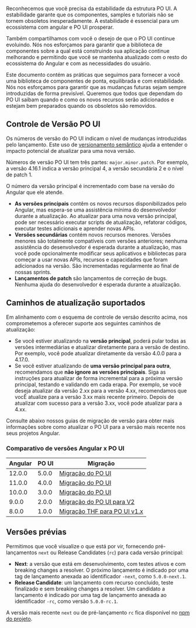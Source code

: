 [comment]: # (@label Releases)
[comment]: # (@link guides/releases)

Reconhecemos que você precisa da estabilidade da estrutura PO UI. A estabilidade garante que os componentes, samples e tutoriais não se tornem obsoletos inesperadamente. A estabilidade é essencial para um ecossistema com angular e PO UI prosperar.

Também compartilhamos com você o desejo de que o PO UI continue evoluindo. Nós nos esforçamos para garantir que a biblioteca de componentes sobre a qual está construindo sua aplicação continue melhorando e permitindo que você se mantenha atualizado com o resto do ecossistema do Angular e com as necessidades do usuário.

Este documento contém as práticas que seguimos para fornecer a você uma biblioteca de componentes de ponta, equilibrada e com estabilidade. Nós nos esforçamos para garantir que as mudanças futuras sejam sempre introduzidas de forma previsível. Queremos que todos que dependam do PO UI saibam quando e como os novos recursos serão adicionados e estejam bem preparados quando os obsoletos são removidos.

## Controle de Versão PO UI

Os números de versão do PO UI indicam o nível de mudanças introduzidas pelo lançamento. Este uso de [versionamento semântico](https://semver.org/) ajuda a entender o impacto potencial de atualizar para uma nova versão.

Números de versão PO UI tem três partes: `major.minor.patch`. Por exemplo, a versão 4.16.1 indica a versão principal 4, a versão secundária 2 e o nível de patch 1.

O número da versão principal é incrementado com base na versão do Angular que ele atende.
- **As versões principais** contêm os novos recursos disponibilizados pelo Angular, mas espera-se uma assistência mínima do desenvolvedor durante a atualização. Ao atualizar para uma nova versão principal, pode ser necessário executar scripts de atualização, refatorar códigos, executar testes adicionais e aprender novas APIs.
- **Versões secundárias** contém novos recursos menores. Versões menores são totalmente compatíveis com versões anteriores; nenhuma assistência do desenvolvedor é esperada durante a atualização, mas você pode opcionalmente modificar seus aplicativos e bibliotecas para começar a usar novas APIs, recursos e capacidades que foram adicionados na versão. São incrementadas regularmente ao final de nossas sprints.
- **Lançamentos de patch** são lançamentos de correção de bugs. Nenhuma ajuda do desenvolvedor é esperada durante a atualização.

## Caminhos de atualização suportados
Em alinhamento com o esquema de controle de versão descrito acima, nos comprometemos a oferecer suporte aos seguintes caminhos de atualização:
- Se você estiver atualizando na **versão principal**, poderá pular todas as versões intermediárias e atualizar diretamente para a versão de destino. Por exemplo, você pode atualizar diretamente da versão 4.0.0 para a 4.17.0.
- Se você estiver  atualizando de **uma versão principal para outra**, recomendamos que **não ignore as versões principais**. Siga as instruções para atualizar de forma incremental para a próxima versão principal, testando e validando em cada erapa. Por exemplo, se você deseja atualizar da versão 2.xx para a versão 4.xx, recomendamos que vocÊ atualize para a versão 3.xx mais recente primeiro. Depois de atualizar com sucesso para a versão 3.xx, você pode atualizar para a 4.xx.

Consulte abaixo nossos guias de migração de versão para obter mais informações sobre como atualizar o PO UI para a versão mais recente nos seus projetos Angular.

### Comparativo de versões Angular x PO UI

<div class="po-row">
  <div class="po-xl-6 po-lg-8 po-md-10 po-sm-12">
    <table class="po-table">
      <thead>
        <tr class="po-table-header">
          <th class="po-table-header-ellipsis">Angular</th>
          <th class="po-table-header-ellipsis">PO UI</th>
          <th class="po-table-header-ellipsis">Migração</th>
        </tr>
      </thead>
      <tbody>
        <tr class="po-table-row">
          <td class="po-table-column">12.0.0</td>
          <td class="po-table-column">5.0.0</td>
          <td class="po-table-column"><a href="guides/migration-poui">Migração do PO UI</a></td>
        </tr>
        <tr class="po-table-row">
          <td class="po-table-column">11.0.0</td>
          <td class="po-table-column">4.0.0</td>
          <td class="po-table-column"><a href="guides/migration-poui">Migração do PO UI</a></td>
        </tr>
        <tr class="po-table-row">
          <td class="po-table-column">10.0.0</td>
          <td class="po-table-column">3.0.0</td>
          <td class="po-table-column"><a href="guides/migration-poui">Migração do PO UI</a></td>
        </tr>
        <tr class="po-table-row">
          <td class="po-table-column">9.0.0</td>
          <td class="po-table-column">2.0.0</td>
          <td class="po-table-column"><a href="guides/migration-poui-v2">Migração do PO UI para V2</a></td>
        </tr>
        <tr class="po-table-row">
          <td class="po-table-column">8.0.0</td>
          <td class="po-table-column">1.0.0</td>
          <td class="po-table-column"><a href="guides/migration-thf-to-po-ui">Migração THF para PO UI v1.x</a></td>
        </tr>
      </tbody>
    </table>
  </div>
</div>

## Versões prévias

Permitimos que você visualize o que está por vir, fornecendo pré-lançamentos `next` ou Release Candidates (`rc`) para cada versão principal:
- **Next**: a versão que está em desenvolvimento, com testes ativos e com breaking changes a resolver. O próximo lançamento é indicado por uma tag de lançamento anexada ao identificador `-next`, como `5.0.0-next.1`.
- **Release Candidate**: um lançamento com recurso concluído, teste finalizado e sem breaking changes a resolver. Um candidato a lançamento é indicado por uma tag de lançamento anexada ao identificador `-rc`, como versão `5.0.0-rc.1`.

A versão mais recente `next` ou de pré-lançamento `rc` fica disponível no [npm do projeto](https://www.npmjs.com/package/@po-ui/ng-components?activeTab=versions).
